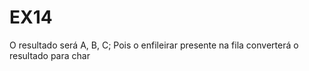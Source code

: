 # EX14
O resultado será A, B, C; Pois o enfileirar presente na fila converterá o resultado para char